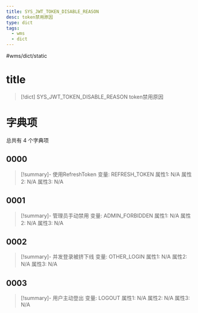 ```yaml
---
title: SYS_JWT_TOKEN_DISABLE_REASON
desc: token禁用原因
type: dict
tags:
  - wms
  - dict
---
```

#wms/dict/static

# title
>[!dict] SYS_JWT_TOKEN_DISABLE_REASON
> token禁用原因

# 字典项
总共有 4 个字典项
## 0000
>[!summary]- 使用RefreshToken
>变量: REFRESH_TOKEN
>属性1: N/A
>属性2: N/A
>属性3: N/A

## 0001
>[!summary]- 管理员手动禁用
>变量: ADMIN_FORBIDDEN
>属性1: N/A
>属性2: N/A
>属性3: N/A

## 0002
>[!summary]- 并发登录被挤下线
>变量: OTHER_LOGIN
>属性1: N/A
>属性2: N/A
>属性3: N/A

## 0003
>[!summary]- 用户主动登出
>变量: LOGOUT
>属性1: N/A
>属性2: N/A
>属性3: N/A
